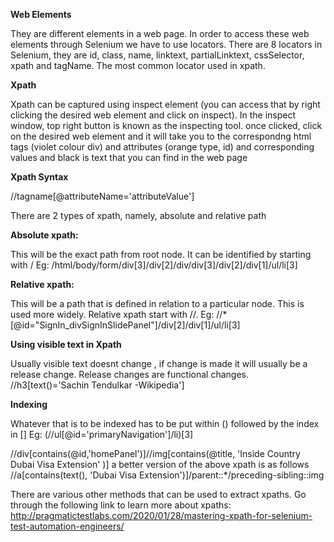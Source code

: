 **Web Elements**

They are different elements in a web page. In order to access these web elements through Selenium we have to use locators.
There are 8 locators in Selenium, they are id, class, name, linktext, partialLinktext, cssSelector, xpath and tagName. The most common locator used in xpath.


**Xpath**

Xpath can be captured using inspect element (you can access that by right clicking the desired web element and click on inspect). 
In the inspect window, top right button is known as the inspecting tool. once clicked, click on the desired web element and it will take you to the correspondng html tags (violet colour div) and attributes (orange type, id) and corresponding values and black is text that you can find in the web page


**Xpath Syntax**

//tagname[@attributeName='attributeValue']

There are 2 types of xpath, namely, absolute and relative path


**Absolute xpath:**

This will be the exact path from root node. It can be identified by starting with /
Eg: /html/body/form/div[3]/div[2]/div/div[3]/div[2]/div[1]/ul/li[3]


**Relative xpath:**

This will be a path that is defined in relation to a particular node. This is used more widely. Relative xpath start with //.
Eg: //*[@id="SignIn_divSignInSlidePanel"]/div[2]/div[1]/ul/li[3]


**Using visible text in Xpath**

Usually visible text doesnt change , if change is made it will usually be a release change. Release changes are functional changes.
//h3[text()='Sachin Tendulkar -Wikipedia']


**Indexing**

Whatever that is to be indexed has to be put within () followed by the index in []
Eg: (//ul[@id='primaryNavigation']/li)[3] 


//div[contains(@id,'homePanel')]//img[contains(@title, 'Inside Country Dubai Visa Extension' )]
a better version of the above xpath is as follows
//a[contains(text(), 'Dubai Visa Extension')]/parent::*/preceding-sibling::img


There are various other methods that can be used to extract xpaths. Go through the following link to learn more about xpaths:
http://pragmatictestlabs.com/2020/01/28/mastering-xpath-for-selenium-test-automation-engineers/




